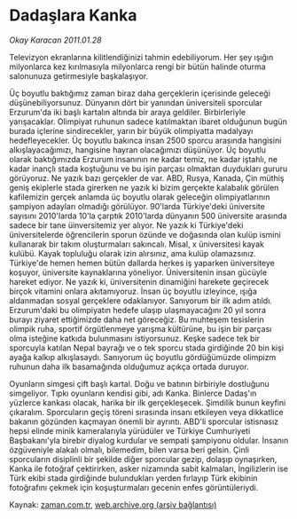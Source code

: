 # Dadaşlara Kanka

*Okay Karacan 2011.01.28*

<td class="columnist-detail">
<p>Televizyon ekranlarına kilitlendiğinizi tahmin edebiliyorum. Her şey ışığın milyonlarca kez kırılmasıyla milyonlarca rengi bir bütün halinde oturma salonunuza getirmesiyle başkalaşıyor.</p>
<p>
<div id="haberMetinDiv">
<p>Üç boyutlu baktığımız zaman biraz daha gerçeklerin içerisinde geleceği düşünebiliyorsunuz. Dünyanın dört bir yanından üniversiteli sporcular Erzurum'da iki başlı kartalın altında bir araya geldiler. Birbirleriyle yarışacaklar. Olimpiyat ruhunun sadece katılmaktan ibaret olduğunun bugün burada içlerine sindirecekler, yarın bir büyük olimpiyatta madalyayı hedefleyecekler. Üç boyutlu bakınca insan 2500 sporcu arasında hangisini alkışlayacağımızı, hangisine hayran olacağımızı düşünüyor. Üç boyutlu olarak baktığımızda Erzurum insanının ne kadar temiz, ne kadar iştahlı, ne kadar inançlı stada koştuğunu ve bu işin parçası olmaktan duydukları gururu görüyoruz. Ne yazık bazı gerçekler de var. ABD, Rusya, Kanada, Çin müthiş geniş ekiplerle stada girerken ne yazık ki bizim gerçekte kalabalık görülen kafilemizin gerçek anlamda üç boyutlu olarak geleceğin olimpiyatlarının şampiyon adayları olmadığı görülüyor. 90'larda Türkiye'deki üniversite sayısını 2010'larda 10'la çarptık 2010'larda dünyanın 500 üniversite arasında sadece bir tane üinversitemiz yer alıyor. Ne yazık ki Türkiye'deki üniversitelerde öğrencilerin sporun özünde ve doğasında olan kulüp ismini kullanarak bir takım oluşturmaları sakıncalı. Misal, x üniversitesi kayak kulübü. Kayak topluluğu olarak izin alırsınız, ama kulüp olamazsınız. Türkiye'de hemen hemen bütün dallarda herkes iş yaparken üniversiteye koşuyor, üniversite kaynaklarına yöneliyor. Üniversitenin insan gücüyle hareket ediyor. Ne yazık ki, üniversitenin dinamiğini harekete geçirecek birçok vitamini onlara akıtamıyoruz. İnsan üç boyutlu izleyince, ışığa aldanmadan sosyal gerçeklere odaklanıyor. Sanıyorum bir ilk adım atıldı. Erzurum'daki bu olimpiyatın hedefe ulaşıp ulaşmayacağını 20 yıl sonra burayı ziyaret ettiğimizde daha net göreceğiz. Bu muhteşem tesislerin olimpik ruha, sportif örgütlenmeye yarışma kültürüne, bu işin bir parçası olma isteğine katkıda bulunmasını istiyorsunuz. Keşke sadece tek bir sporcuyla katılan Nepal bayrağı ve o tek sporcu stada girdiğinde 20 bin kişi ayağa kalkıp alkışlasaydı. Sanıyorum üç boyutlu gördüğümüzde olimpizm ruhunun daha ilk basamağında olduğumuz açıkça ortada duruyor. 
<p> Oyunların simgesi çift başlı kartal. Doğu ve batının birbiriyle dostluğunu simgeliyor. Tıpkı oyunların kendisi gibi, adı Kanka. Binlerce Dadaş'ın yüzlerce kankası olacak, harika bir ilk gerçekleşecek. Şimdilik bunun keyfini çıkaralım. Sporcuların geçiş töreni sırasında insanı etkileyen veya dikkatlice bakanın gözünden kaçmayan önemli bir ayrıntı. ABD'li sporcular istisnasız hepsi elinde minik kameralarıyla yürüdüler ve Türkiye Cumhuriyeti Başbakanı'yla birebir diyalog kurdular ve sempati şampiyonu oldular. İnsanın özgüveniyle alakalı olmalı, bilemedim, bilen varsa beri gelsin. Çinli sporcuların disiplinli bir şekilde diğer sporcular gezip, dolaşıp oynaşırken, Kanka ile fotoğraf çektirirken, asker nizamında sabit kalmaları, İngilizlerin ise Türk ekibi stada girdiğinde bulundukları yerden fırlayıp Türk ekibinin fotoğrafını çekmek için koşuşturmaları gecenin enfes görüntüleriydi.</p></p></div>
</p>
<a href="http://web.archive.org/web/20110208083510/mailto:o.karacan@zaman.com.tr">
</a></td>

Kaynak: [zaman.com.tr](http://zaman.com.tr/yazar.do?yazino=1085420), [web.archive.org (arşiv bağlantısı)](http://web.archive.org/web/20110208083510/http://www.zaman.com.tr:80/yazar.do?yazino=1085420)
